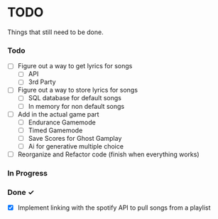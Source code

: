 # TODO

Things that still need to be done.

### Todo

- [ ] Figure out a way to get lyrics for songs
  - [ ] API
  - [ ] 3rd Party

- [ ] Figure out a way to store lyrics for songs
  - [ ] SQL database for default songs
  - [ ] In memory for non default songs

- [ ] Add in the actual game part
  - [ ] Endurance Gamemode
  - [ ] Timed Gamemode
  - [ ] Save Scores for Ghost Gamplay
  - [ ] Ai for generative multiple choice

- [ ] Reorganize and Refactor code (finish when everything works)

### In Progress

### Done ✓

- [x] Implement linking with the spotify API to pull songs from a playlist